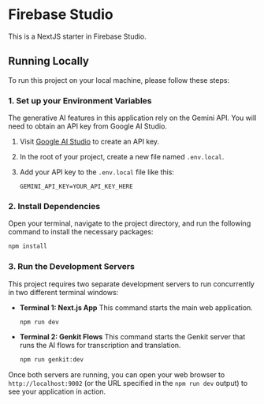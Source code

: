 # Firebase Studio

This is a NextJS starter in Firebase Studio.

## Running Locally

To run this project on your local machine, please follow these steps:

### 1. Set up your Environment Variables

The generative AI features in this application rely on the Gemini API. You will need to obtain an API key from Google AI Studio.

1.  Visit [Google AI Studio](https://aistudio.google.com/app/apikey) to create an API key.
2.  In the root of your project, create a new file named `.env.local`.
3.  Add your API key to the `.env.local` file like this:

    ```
    GEMINI_API_KEY=YOUR_API_KEY_HERE
    ```

### 2. Install Dependencies

Open your terminal, navigate to the project directory, and run the following command to install the necessary packages:

```bash
npm install
```

### 3. Run the Development Servers

This project requires two separate development servers to run concurrently in two different terminal windows:

*   **Terminal 1: Next.js App**
    This command starts the main web application.

    ```bash
    npm run dev
    ```

*   **Terminal 2: Genkit Flows**
    This command starts the Genkit server that runs the AI flows for transcription and translation.

    ```bash
    npm run genkit:dev
    ```

Once both servers are running, you can open your web browser to `http://localhost:9002` (or the URL specified in the `npm run dev` output) to see your application in action.